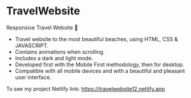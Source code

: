 # TravelWebsite
Responsive Travel Website 🌊
* Travel website to the most beautiful beaches, using HTML, CSS & JAVASCRIPT.
* Contains animations when scrolling.
* Includes a dark and light mode.
* Developed first with the Mobile First methodology, then for desktop.
* Compatible with all mobile devices and with a beautiful and pleasant user interface.

To see my project
Netlify link: https://travelwebsite12.netlify.app
